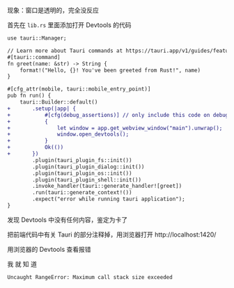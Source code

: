 现象：窗口是透明的，完全没反应

首先在 `lib.rs` 里面添加打开 Devtools 的代码

```diff
use tauri::Manager;

// Learn more about Tauri commands at https://tauri.app/v1/guides/features/command
#[tauri::command]
fn greet(name: &str) -> String {
    format!("Hello, {}! You've been greeted from Rust!", name)
}

#[cfg_attr(mobile, tauri::mobile_entry_point)]
pub fn run() {
    tauri::Builder::default()
+       .setup(|app| {
+           #[cfg(debug_assertions)] // only include this code on debug builds
+           {
+               let window = app.get_webview_window("main").unwrap();
+               window.open_devtools();
+           }
+           Ok(())
+       })
        .plugin(tauri_plugin_fs::init())
        .plugin(tauri_plugin_dialog::init())
        .plugin(tauri_plugin_os::init())
        .plugin(tauri_plugin_shell::init())
        .invoke_handler(tauri::generate_handler![greet])
        .run(tauri::generate_context!())
        .expect("error while running tauri application");
}
```

发现 Devtools 中没有任何内容，鉴定为卡了

把前端代码中有关 Tauri 的部分注释掉，用浏览器打开 http://localhost:1420/

用浏览器的 Devtools 查看报错

我 就 知 道

```
Uncaught RangeError: Maximum call stack size exceeded
```